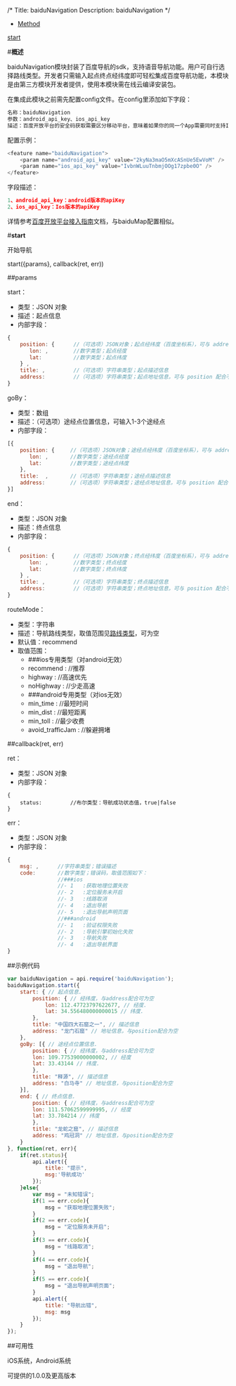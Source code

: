 /*
Title: baiduNavigation
Description: baiduNavigation
*/

<ul id="tab" class="clearfix">
	<li class="active"><a href="#method-content">Method</a></li>
</ul>
<div id="method-content">

<div class="outline">

[start](#a1)

</div>

#**概述**

baiduNavigation模块封装了百度导航的sdk，支持语音导航功能。用户可自行选择路线类型。开发者只需输入起点终点经纬度即可轻松集成百度导航功能，本模块是由第三方模块开发者提供，使用本模块需在线云编译安装包。

在集成此模块之前需先配置config文件。在config里添加如下字段：

```js
名称：baiduNavigation
参数：android_api_key、ios_api_key
描述：百度开放平台的安全码获取需要区分移动平台，意味着如果你的同一个App需要同时支持IOS和Android平台，那么，您必须为这两个平台单独申请apiKey，即同一个App申请两个apiKey，并将这两个apiKey同时配置在config文件中。	
```

配置示例：

```js
<feature name="baiduNavigation">
	<param name="android_api_key" value="2kyNa3maO5mXcASnUe5EwVoM" />
	<param name="ios_api_key" value="IvbnWLuuTnbmjOOg17zpbe0O" />
</feature>
```

字段描述：

```js
1、android_api_key：android版本的apiKey
2、ios_api_key：Ios版本的apiKey
```

详情参考[百度开放平台接入指南](http://docs.apicloud.com/APICloud/%E5%BC%80%E6%94%BE%E5%B9%B3%E5%8F%B0%E6%8E%A5%E5%85%A5%E6%8C%87%E5%8D%97/baidu)文档，与baiduMap配置相似。


#**start**<div id="a1"></div>

开始导航

start({params}, callback(ret, err))

##params

start：

- 类型：JSON 对象
- 描述：起点信息
- 内部字段：

```js
{
    position: {      //（可选项）JSON对象；起点经纬度（百度坐标系），可与 address 配合不传
	   lon: ,        //数字类型；起点经度
	   lat:          //数字类型；起点纬度
	} ,
    title: ,         //（可选项）字符串类型；起点描述信息
    address:         //（可选项）字符串类型；起点地址信息，可与 position 配合不传
}
```

goBy：

- 类型：数组
- 描述：（可选项）途经点位置信息，可输入1-3个途经点
- 内部字段：

```js
[{
	position: {     //（可选项）JSON对象；途经点经纬度（百度坐标系），可与 address 配合不传
	   lon: ,       //数字类型；途经点经度
	   lat:         //数字类型；途经点纬度
	},
    title:  ,       //（可选项）字符串类型；途经点描述信息
    address:        //（可选项）字符串类型；途经点地址信息，可与 position 配合不传
}]
```

end：

- 类型：JSON 对象
- 描述：终点信息
- 内部字段：


```js
{
    position: {      //（可选项）JSON对象；终点经纬度（百度坐标系），可与 address 配合不传
	   lon: ,        //数字类型；终点经度
	   lat:          //数字类型；终点纬度
	} ,
    title: ,         //（可选项）字符串类型；终点描述信息
    address:         //（可选项）字符串类型；终点地址信息，可与 position 配合不传
}
```

routeMode：

- 类型：字符串
- 描述：导航路线类型，取值范围见[路线类型](!Constant)，可为空
- 默认值：recommend
- 取值范围：
	- ###ios专用类型（对android无效）
	- recommend :           //推荐
	- highway   :           //高速优先
	- noHighway :           //少走高速
	- ###android专用类型（对ios无效）
	- min_time	:	        //最短时间
	- min_dist	:	        //最短距离
	- min_toll	:	        //最少收费
	- avoid_trafficJam	:	//躲避拥堵

##callback(ret, err)

ret：

- 类型：JSON 对象
- 内部字段：

```
{
	status:         //布尔类型：导航成功状态值，true|false
}
```

err：

- 类型：JSON 对象
- 内部字段：

```js
{
	msg: ,      //字符串类型；错误描述
	code:       //数字类型；错误码，取值范围如下：
	            //###ios
				//- 1	:获取地理位置失败
				//- 2	:定位服务未开启
				//- 3	:线路取消
				//- 4	:退出导航
				//- 5	:退出导航声明页面
				//###android
				//- 1	:验证权限失败
				//- 2	:导航引擎初始化失败
				//- 3	:导航失败
				//- 4	:退出导航界面
}
```

##示例代码

```js
var baiduNavigation = api.require('baiduNavigation');
baiduNavigation.start({
    start: { // 起点信息.
        position: { // 经纬度，与address配合可为空
			lon: 112.47723797622677, // 经度.
			lat: 34.556480000000015 // 纬度.
        },
        title: "中国四大石窟之一", // 描述信息
        address: "龙门石窟" // 地址信息，与position配合为空
    },
	goBy: [{ // 途经点位置信息.
        position: { // 经纬度，与address配合可为空
		lon: 109.77539000000002, // 经度
		lat: 33.43144 // 纬度.
        },
        title: "释源", // 描述信息
        address: "白马寺" // 地址信息，与position配合为空
    }],
    end: { // 终点信息.
        position: { // 经纬度，与address配合可为空
		lon: 111.57062599999995, // 经度
		lat: 33.784214 // 纬度
        },
        title: "龙蛇之窟", // 描述信息
        address: "鸡冠洞" // 地址信息，与position配合为空
    }
}, function(ret, err){
	if(ret.status){
		api.alert({
            title: "提示",
			msg:'导航成功'
        });
    }else{
        var msg = "未知错误";
        if(1 == err.code){
            msg = "获取地理位置失败";
        }
        if(2 == err.code){
            msg = "定位服务未开启";
        }
        if(3 == err.code){
            msg = "线路取消";
        }
        if(4 == err.code){
            msg = "退出导航";
        }
        if(5 == err.code){
            msg = "退出导航声明页面";
        }
        api.alert({
            title: "导航出错",
            msg: msg
        });
    }
});
```

##可用性

iOS系统，Android系统

可提供的1.0.0及更高版本